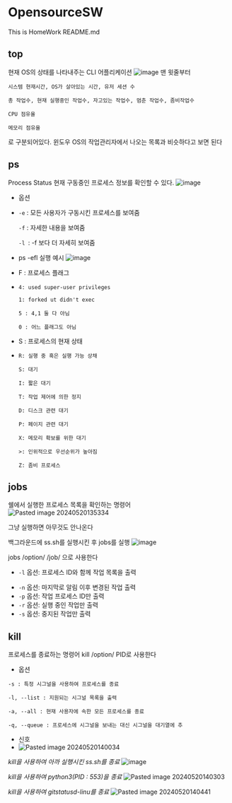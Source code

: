 # OpensourceSW
This is HomeWork README.md
## top
현재 OS의 상태를 나타내주는 CLI 어플리케이션
![image](https://github.com/AngolMinsu/OpensourceSW/assets/106021108/5db70e6e-cb1d-4e29-b6a4-a50695baff43)
맨 윗줄부터

`시스템 현재시간, OS가 살아있는 시간, 유저 세션 수`

`총 작업수, 현재 실행중인 작업수, 자고있는 작업수, 멈춘 작업수, 좀비작업수`

`CPU 점유율`

`메모리 점유율`

로 구분되어있다.
윈도우 OS의 작업관리자에서 나오는 목록과 비슷하다고 보면 된다

## ps
Process Status
현재 구동중인 프로세스 정보를 확인할 수 있다.
![image](https://github.com/AngolMinsu/OpensourceSW/assets/106021108/e580ca6b-f8d1-4d27-ac3d-77d40efb785c)
* 옵션
*  
  `-e` : 모든 사용자가 구동시킨 프로세스를 보여줌
  
  `-f` : 자세한 내용을 보여줌

  `-l `: -f 보다 더 자세히 보여줌

* ps -efl 실행 예시
![image](https://github.com/AngolMinsu/OpensourceSW/assets/106021108/419c1a47-6e96-4839-8c18-bc7c9018c5b8)
* F : 프로세스 플래그
* 
  `4: used super-user privileges`

  `1: forked ut didn't exec`
  
  `5 : 4,1 둘 다 아님`
  
  `0 : 어느 플래그도 아님`
  
* S : 프로세스의 현재 상태
* 
  `R: 실행 중 혹은 실행 가능 상채`
  
  `S: 대기`

  `I: 짧은 대기`

  `T: 작업 제어에 의한 정지`

  `D: 디스크 관련 대기`

  `P: 페이지 관련 대기 `

  `X: 메모리 확보를 위한 대기`

  `>: 인위적으로 우선순위가 높아짐`

  `Z: 좀비 프로세스`

## jobs
쉘에서 실행한 프로세스 목록을 확인하는 명령어
![Pasted image 20240520135334](https://github.com/AngolMinsu/OpensourceSW/assets/106021108/313f19da-29e9-40d8-ac1e-96aea01359d5)

그냥 실행하면 아무것도 안나온다

백그라운드에 ss.sh를 실행시킨 후 jobs를 실행
![image](https://github.com/AngolMinsu/OpensourceSW/assets/106021108/ff69d082-8383-44f4-b622-342606c72188)

jobs /option/ /job/ 으로 사용한다
*  `-l` 옵션: 프로세스 ID와 함께 작업 목록을 출력
- `-n` 옵션: 마지막로 알림 이후 변경된 작업 출력
- `-p` 옵션: 작업 프로세스 ID만 출력
- `-r` 옵션: 실행 중인 작업만 출력
- `-s` 옵션: 중지된 작업만 출력
## kill
프로세스를 종료하는 명령어
kill /option/ PID로 사용한다
 * 옵션

 `-s : 특정 시그널을 사용하여 프로세스를 종료`

 `-l, --list : 지원되는 시그널 목록을 출력`

 `-a, --all : 현재 사용자에 속한 모든 프로세스를 종료`

 `-q, --queue : 프로세스에 시그널을 보내는 대신 시그널을 대기열에 추` 
* 신호
* ![Pasted image 20240520140034](https://github.com/AngolMinsu/OpensourceSW/assets/106021108/87b7631c-89f9-47d8-895d-ca40b6415168)

*kill을 사용하여 아까 실행시킨 ss.sh를 종료*
![image](https://github.com/AngolMinsu/OpensourceSW/assets/106021108/a465bca2-2b92-4e1b-8b22-c1c007a210be)

*kill을 사용하여 python3(PID : 553)을 종료*
![Pasted image 20240520140303](https://github.com/AngolMinsu/OpensourceSW/assets/106021108/513111ae-2f4a-4474-bcc0-8bd3928a1b9e)

*kill을 사용하여 gitstatusd-linu를 종료*
![Pasted image 20240520140441](https://github.com/AngolMinsu/OpensourceSW/assets/106021108/65c3b126-7cd5-4415-9409-c73a11295b30)
